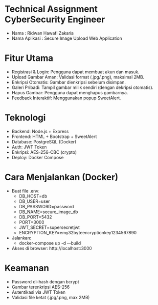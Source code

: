 # Technical Assignment CyberSecurity Engineer
- Nama			: Ridwan Hawafi Zakaria
- Nama Aplikasi	: Secure Image Upload Web Application

# Fitur Utama
- Registrasi & Login: Pengguna dapat membuat akun dan masuk.
- Upload Gambar Aman: Validasi format (.jpg/.png), maksimal 2MB.
- Enkripsi Otomatis: Gambar dienkripsi sebelum disimpan.
- Galeri Pribadi: Tampil gambar milik sendiri (dengan dekripsi otomatis).
- Hapus Gambar: Pengguna dapat menghapus gambarnya.
- Feedback Interaktif: Menggunakan popup SweetAlert.

# Teknologi
- Backend: Node.js + Express
- Frontend: HTML + Bootstrap + SweetAlert
- Database: PostgreSQL (Docker)
- Auth: JWT Token
- Enkripsi: AES-256-CBC (crypto)
- Deploy: Docker Compose

# Cara Menjalankan (Docker)
- Buat file .env:
  - DB_HOST=db
  - DB_USER=user
  - DB_PASSWORD=password
  - DB_NAME=secure_image_db
  - DB_PORT=5432
  - PORT=3000
  - JWT_SECRET=supersecretjwt
  - ENCRYPTION_KEY=emy32byteencryptionkey1234567890
- Jalankan:
  - docker-compose up -d --build
- Akses di browser: http://localhost:3000

# Keamanan
- Password di-hash dengan bcrypt
- Gambar terenkripsi AES-256
- Autentikasi via JWT Token
- Validasi file ketat (.jpg/.png, max 2MB)

